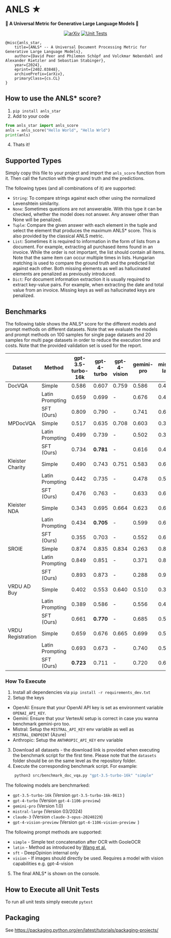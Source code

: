 # ANLS ★
**🌟 A Universal Metric for Generative Large Language Models 🌟**

<div align="center">

<a href="">[![arXiv](https://img.shields.io/badge/arXiv-2402.03848-30C251.svg)](https://arxiv.org/abs/2402.03848)</a>
<a href="">![Unit Tests](https://github.com/deepopinion/anls_star_metric/actions/workflows/test.yml/badge.svg)</a>

</div>

    @misc{anls_star,
        title={ANLS* -- A Universal Document Processing Metric for Generative Large Language Models}, 
        author={David Peer and Philemon Schöpf and Volckmar Nebendahl and Alexander Rietzler and Sebastian Stabinger},
        year={2024},
        eprint={2402.03848},
        archivePrefix={arXiv},
        primaryClass={cs.CL}
    }

## How to use the ANLS* score?
1. `pip install anls_star`
2. Add to your code

```python
from anls_star import anls_score
anls = anls_score("Hello World", "Hello Wrld")
print(anls)
```

4. Thats it!

## Supported Types
Simply copy this file to your project and import the `anls_score` function from it. Then call the function with the ground truth and the predictions. 

The following types (and all combinations of it) are supported:
- `String`: To compare strings against each other using the normalized Levenshtein similarity.
- `None`: Sometimes questions are not answerable. With this type it can be checked, whether the model does not answer. Any answer other than None will be penalized.
- `Tuple`: Compare the given answer with each element in the tuple and select the element that produces the maximum ANLS* score. This is also provided by the classical ANLS metric.
- `List`: Sometimes it is required to information in the form of lists from a document. For example, extracting all purchased items found in an invoice. While the order is not important, the list should contain all items. Note that the same item can occur multiple times in lists. Hungarian matching is used to compare the ground truth and the predicted list against each other. Both missing elements as well as hallucinated elements are penalized as previously introduced.
- `Dict`: For document information extraction it is usually required to extract key-value pairs. For example, when extracting the date and total value from an invoice. Missing keys as well as hallucinated keys are penalized.

## Benchmarks

The following table shows the ANLS* score for the different models and prompt methods on different datasets. Note that we evaluate the models and prompt methods on 100 samples for single page datasets and 20 samples for multi page datasets in order to reduce the execution time and costs. Note that the provided validation set is used for the report.


<!-- Use the following page to convert to latex for the paper https://tableconvert.com/markdown-to-latex -->
| Dataset           | Method          | gpt-3.5-turbo-16k | gpt-4-turbo | gpt-4-vision | gemini-pro | mistral-large  | claude-3  |
| ----------------- | --------------- | ----------------- | ----------- | ------------ | ---------- | -------------- | --------- |
| DocVQA            | Simple          | 0.586             | 0.607       | 0.759        | 0.586      | 0.445          | 0.768     |
|                   | Latin Prompting | 0.659             | 0.699       | -            | 0.676      | 0.447          | 0.762     |
|                   | SFT (Ours)      | 0.809             | 0.790       | -            | 0.741      | 0.648          | **0.831** |
| MPDocVQA          | Simple          | 0.517             | 0.635       | 0.708        | 0.603      | 0.364          | 0.636     |
|                   | Latin Prompting | 0.499             | 0.739       | -            | 0.502      | 0.335          | 0.438     |
|                   | SFT (Ours)      | 0.734             | **0.781**   | -            | 0.616      | 0.476          | 0.575     |
| Kleister Charity  | Simple          | 0.490             | 0.743       | 0.751        | 0.583      | 0.652          | **0.800** |
|                   | Latin Prompting | 0.442             | 0.735       | -            | 0.478      | 0.576          | 0.787     |
|                   | SFT (Ours)      | 0.476             | 0.763       | -            | 0.633      | 0.657          | 0.786     |
| Kleister NDA      | Simple          | 0.343             | 0.695       | 0.664        | 0.623      | 0.637          | 0.673     |
|                   | Latin Prompting | 0.434             | **0.705**   | -            | 0.599      | 0.624          | 0.67      |
|                   | SFT (Ours)      | 0.355             | 0.703       | -            | 0.552      | 0.641          | 0.677     |
| SROIE             | Simple          | 0.874             | 0.835       | 0.834        | 0.263      | 0.855          | 0.933     |
|                   | Latin Prompting | 0.849             | 0.851       | -            | 0.371      | 0.863          | 0.926     |
|                   | SFT (Ours)      | 0.893             | 0.873       | -            | 0.288      | 0.905          | **0.949** |
| VRDU AD Buy       | Simple          | 0.402             | 0.553       | 0.640        | 0.510      | 0.386          | 0.577     |
|                   | Latin Prompting | 0.389             | 0.586       | -            | 0.556      | 0.435          | 0.608     |
|                   | SFT (Ours)      | 0.661             | **0.770**   | -            | 0.685      | 0.594          | 0.633     |
| VRDU Registration | Simple          | 0.659             | 0.676       | 0.665        | 0.699      | 0.579          | 0.685     |
|                   | Latin Prompting | 0.693             | 0.673       | -            | 0.740      | 0.587          | 0.715     |
|                   | SFT (Ours)      | **0.723**         | 0.711       | -            | 0.720      | 0.639          | 0.705     |


### How To Execute
1. Install all dependencies via `pip install -r requirements_dev.txt`
2. Setup the keys
 - OpenAI: Ensure that your OpenAI API key is set as environment variable `OPENAI_API_KEY`. 
 - Gemini: Ensure that your VertexAI setup is correct in case you wanna benchmark gemini-pro too.
 - Mistral: Setup the `MISTRAL_API_KEY` env variable as well as `MISTRAL_ENDPOINT` (Azure)
 - Anthropic: Setup the `ANTHROPIC_API_KEY` env variable
3. Download all datasets - the download link is provided when executing the benchmark script for the first time. Please note that the `datasets` folder should be on the same level as the repository folder.
4. Execute the corresponding benchmark script. For example:

```bash
    python3 src/benchmark_doc_vqa.py "gpt-3.5-turbo-16k" "simple"
```

The following models are benchmarked:
- `gpt-3.5-turbo-16k`       (Version `gpt-3.5-turbo-16k-0613` )
- `gpt-4-turbo`             (Version `gpt-4-1106-preview`)
- `gemini-pro`              (Version 1.0)
- `mistral-large`           (Version 03/2024)
- `claude-3`                (Version `claude-3-opus-20240229`)
- `gpt-4-vision-preview`    (Version `gpt-4-1106-vision-preview	`)

The following prompt methods are supported:
- `simple` - Simple text concatenation after OCR with GooleOCR
- `latin` - Method as introduced by [Wang et al.](https://arxiv.org/abs/2306.00526)
- `sft` - DeepOpinion internal only
- `vision` - If images should directly be used. Requires a model with vision capabilities e.g. gpt-4-vision

5. The final ANLS* is shown on the console. 



## How to Execute all Unit Tests
To run all unit tests simply execute `pytest`


## Packaging
See https://packaging.python.org/en/latest/tutorials/packaging-projects/
